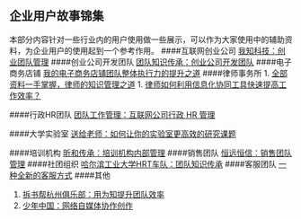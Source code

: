 ## 企业用户故事锦集
本部分内容针对一些行业内的用户使用做一些展示，可以作为大家使用中的辅助资料，为企业用户的使用起到一个参考作用。
####互联网创业公司
[我知科技：创业团队管理](http://blog.wiz.cn/user-wiz.html)
####创业公司开发团队
[团队知识传承：创业公司开发团队](http://blog.wiz.cn/user-it.html)
####电子商务店铺
[我的电子商务店铺团队整体执行力的提升之道](http://blog.wiz.cn/e-business.html)
####律师事务所
1.
[全部资料一手掌握，律师的知识管理之道](http://blog.wiz.cn/wiz-lawyerkm.html)
1.
[律师如何利用信息化协同工具快速提高工作效率？](http://blog.wiz.cn/wiz-lawyerteamwork.html)

####行政HR团队
[团队工作管理：互联网公司行政 HR 管理](http://blog.wiz.cn/user-hr.html)

####大学实验室
[送给老师：如何让你的实验室更高效的研究课题](http://blog.wiz.cn/case-teacher.html)

####培训机构
[昕和传承：培训机构内部管理](http://blog.wiz.cn/user-train.html)
####销售团队
[恒远恒信：销售团队管理](http://blog.wiz.cn/user-hengyuan.html)
####社团组织
[哈尔滨工业大学HRT车队：团队知识传承](http://blog.wiz.cn/user-hrt.html)
####客服团队
[一种全新的客服方式](http://blog.wiz.cn/supportmail.html)
####其他
1. [拆书帮杭州俱乐部：用为知提升团队效率](http://blog.wiz.cn/chaishubangteamwork.html)
2. [少年中国：网络自媒体协作创作](http://weibo.com/1662432807/B458ctx2d)
